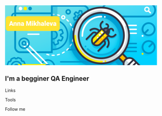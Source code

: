 [![Header](https://github.com/asiniteng/asiniteng/blob/main/assets/GitImage.png)](https://t.me/annvul)

## I'm a begginer QA Engineer

Links

Tools

Follow me
